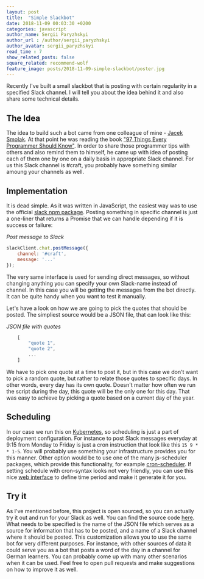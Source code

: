 ```yaml
---
layout: post
title:  "Simple Slackbot"
date: 2018-11-09 00:03:30 +0200
categories: javascript
author_name: Sergii Paryzhskyi
author_url : /author/sergii_paryzhskyi
author_avatar: sergii_paryzhskyi
read_time : 7
show_related_posts: false
square_related: recommend-wolf
feature_image: posts/2018-11-09-simple-slackbot/poster.jpg
---
```


Recently I've built a small slackbot that is posting with certain regularity in a specified Slack channel. I will tell you about the idea behind it and also share some technical details.


## The Idea

The idea to build such a bot came from one colleague of mine - [Jacek Smolak][jacek]. At that point he was reading the book ["97 Things Every Programmer Should Know"][book-link]. In order to share those programmer tips with others and also remind them to himself, he came up with idea of posting each of them one by one on a daily basis in appropriate Slack channel. For us this Slack channel is #craft, you probably have something similar amoung your channels as well.


## Implementation

It is dead simple. As it was written in JavaScript, the easiest way was to use the official [slack npm package][slack-npm]. Posting something in specific channel is just a one-liner that returns a Promise that we can handle depending if it is success or failure:

<em class="snippet-description">Post message to Slack</em>
```js
slackClient.chat.postMessage({
    channel: '#craft',
    message: '...'
});
```

The very same interface is used for sending direct messages, so without changing anything you can specify your own Slack-name instead of channel. In this case you will be getting the messages from the bot directly. It can be quite handy when you want to test it manually.

Let's have a look on how we are going to pick the quotes that should be posted. The simpliest source would be a JSON file, that can look like this:

<em class="snippet-description">JSON file with quotes</em>
```js
    [
        "quote 1",
        "quote 2",
        ...
    ]
```
We have to pick one quote at a time to post it, but in this case we don't want to pick a random quote, but rather to relate those quotes to specific days. In other words, every day has its own quote. Doesn't matter how often we run the script during the day, this quote will be the only one for this day. That was easy to achieve by picking a quote based on a current day of the year.


## Scheduling

In our case we run this on [Kubernetes][kubernetes], so scheduling is just a part of deployment configuration. For instance to post Slack messages everyday at 9:15 from Monday to Friday is just a cron instruction that look like this `15 9 * * 1-5`. You will probably use something your infrastructure provides you for this manner.
Other option would be to use one of the many js-scheduler packages, which provide this functionality, for example  [cron-scheduler][cron-scheduler].
If setting schedule with cron-syntax looks not very friendly, you can use this nice [web interface][cron-generator] to define time period and make it generate it for you.


## Try it

As I've mentioned before, this project is open sourced, so you can actually try it out and run for your Slack as well. You can find the source code [here][github-quote-bot]. What needs to be specified is the name of the JSON file which serves as a source for information that has to be posted, and a name of a Slack channel where it should be posted. This customization allows you to use the same bot for very different purposes. For instance, with other sources of data it could serve you as a bot that posts a word of the day in a channel for German learners. You can probably come up with many other scenarios when it can be used. Feel free to open pull requests and make suggestions on how to improve it as well.


[jacek]: http://techblog.holidaycheck.com/author/jaceksmolak/
[book-link]: http://shop.oreilly.com/product/9780596809492.do
[slack-npm]: https://www.npmjs.com/package/slack
[cron-scheduler]: https://www.npmjs.com/package/cron-scheduler
[github-quote-bot]: https://github.com/HeeL/quote-bot
[cron-generator]: https://crontab-generator.org/
[kubernetes]: https://kubernetes.io/
